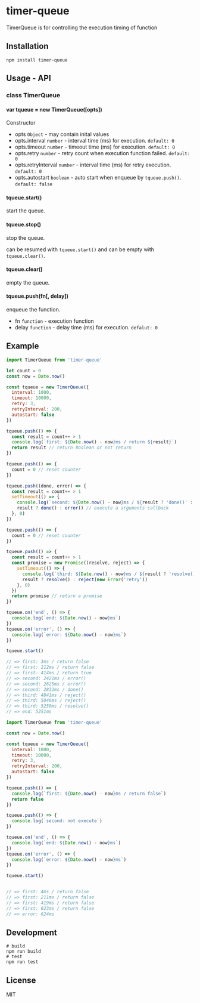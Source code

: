 # timer-queue

TimerQueue is for controlling the execution timing of function

## Installation

```
npm install timer-queue
```

## Usage - API

### class TimerQueue

#### var tqueue = new TimerQueue([opts])

Constructor

- opts `Object` - may contain inital values
- opts.interval `number` - interval time (ms) for execution. `default: 0`
- opts.timeout `number` - timeout time (ms) for execution. `default: 0`
- opts.retry `number` - retry count when execution function failed. `default: 0`
- opts.retryInterval `number` - interval time (ms) for retry execution. `default: 0`
- opts.autostart `boolean` - auto start when enqueue by `tqueue.push()`. `default: false`

#### tqueue.start()

start the queue.

#### tqueue.stop()

stop the queue.

can be resumed with `tqueue.start()` and can be empty with `tqueue.clear()`.

#### tqueue.clear()

empty the queue.

#### tqueue.push(fn[, delay])

enqueue the function.

- fn `function` - execution function
- delay `function` - delay time (ms) for execution. `defalut: 0`


## Example

```js
import TimerQueue from 'timer-queue'

let count = 0
const now = Date.now()

const tqueue = new TimerQueue({
  interval: 1000,
  timeout: 10000,
  retry: 3,
  retryInterval: 200,
  autostart: false
})

tqueue.push(() => {
  const result = count++ > 1
  console.log(`first: ${Date.now() - now}ms / return ${result}`)
  return result // return Boolean or not return
})

tqueue.push(() => {
  count = 0 // reset counter
})

tqueue.push((done, error) => {
  const result = count++ > 1
  setTimeout(() => {
    console.log(`second: ${Date.now() - now}ms / ${result ? 'done()' : 'error()'}`)
    result ? done() : error() // execute a arguments callback
  }, 0)
})

tqueue.push(() => {
  count = 0 // reset counter
})

tqueue.push(() => {
  const result = count++ > 1
  const promise = new Promise((resolve, reject) => {
    setTimeout(() => {
      console.log(`third: ${Date.now() - now}ms / ${result ? 'resolve()' : 'reject()'}`)
      result ? resolve() : reject(new Error('retry'))
    }, 0)
  })
  return promise // return a promise
})

tqueue.on('end', () => {
  console.log(`end: ${Date.now() - now}ms`)
})
tqueue.on('error', () => {
  console.log(`error: ${Date.now() - now}ms`)
})

tqueue.start()

// => first: 3ms / return false
// => first: 212ms / return false
// => first: 414ms / return true
// => second: 2421ms / error()
// => second: 2625ms / error()
// => second: 2832ms / done()
// => third: 4841ms / reject()
// => third: 5046ms / reject()
// => third: 5250ms / resolve()
// => end: 5251ms
```

```js
import TimerQueue from 'timer-queue'

const now = Date.now()

const tqueue = new TimerQueue({
  interval: 1000,
  timeout: 10000,
  retry: 3,
  retryInterval: 200,
  autostart: false
})

tqueue.push(() => {
  console.log(`first: ${Date.now() - now}ms / return false`)
  return false
})

tqueue.push(() => {
  console.log(`second: not execute`)
})

tqueue.on('end', () => {
  console.log(`end: ${Date.now() - now}ms`)
})
tqueue.on('error', () => {
  console.log(`error: ${Date.now() - now}ms`)
})

tqueue.start()


// => first: 4ms / return false
// => first: 211ms / return false
// => first: 419ms / return false
// => first: 623ms / return false
// => error: 624ms
```

## Development

```
# build
npm run build
# test
npm run test
```

## License

MIT
